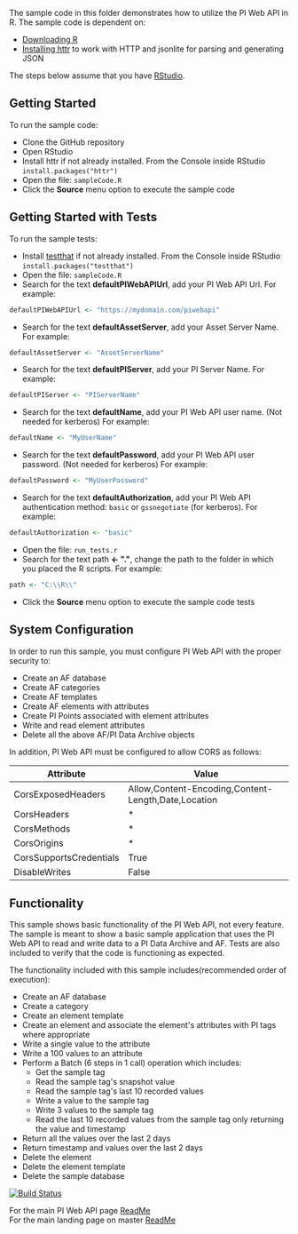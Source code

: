 The sample code in this folder demonstrates how to utilize the PI Web API in R. The sample code is dependent on:
- [Downloading R](https://cran.r-project.org/mirrors.html)
- [Installing httr](https://CRAN.R-project.org/package=httr) to work with HTTP and jsonlite for parsing and generating JSON

The steps below assume that you have [RStudio](https://www.rstudio.com/products/rstudio/download/).

Getting Started
------------

To run the sample code:
- Clone the GitHub repository
- Open RStudio  
- Install httr if not already installed.  From the Console inside RStudio ```install.packages("httr")```
- Open the file: ```sampleCode.R```
- Click the __Source__ menu option to execute the sample code  


Getting Started with Tests
------------

To run the sample tests:
- Install [testthat](https://cran.r-project.org/web/packages/testthat/index.html) if not already installed.  From the Console inside RStudio ```install.packages("testthat")```
- Open the file: ```sampleCode.R```
- Search for the text __defaultPIWebAPIUrl__, add your PI Web API Url.  For example:

```R
defaultPIWebAPIUrl <- "https://mydomain.com/piwebapi"
```

- Search for the text __defaultAssetServer__, add your Asset Server Name.  For example:  

```R
defaultAssetServer <- "AssetServerName"
```

- Search for the text __defaultPIServer__, add your PI Server Name.  For example:  

```R
defaultPIServer <- "PIServerName"
```

- Search for the text __defaultName__, add your PI Web API user name.  (Not needed for kerberos)  For example:  

```R
defaultName <- "MyUserName"
```

- Search for the text __defaultPassword__, add your PI Web API user password. (Not needed for kerberos) For example:  

```R
defaultPassword <- "MyUserPassword"
```

- Search for the text __defaultAuthorization__, add your PI Web API authentication method: ```basic``` or ```gssnegotiate``` (for kerberos).    For example:  

```R
defaultAuthorization <- "basic"
```

- Open the file: ```run_tests.r```
- Search for the text path __<- "."__, change the path to the folder in which you placed the R scripts. For example: 

```R
path <- "C:\\R\\"
```

- Click the __Source__ menu option to execute the sample code tests

System Configuration
----------------------------

In order to run this sample, you must configure PI Web API with the proper security to:
- Create an AF database
- Create AF categories
- Create AF templates
- Create AF elements with attributes
- Create PI Points associated with element attributes
- Write and read element attributes
- Delete all the above AF/PI Data Archive objects  

In addition, PI Web API must be configured to allow CORS as follows:  

|Attribute|Value 
------|------------
CorsExposedHeaders|Allow,Content-Encoding,Content-Length,Date,Location  
CorsHeaders|*  
CorsMethods|*  
CorsOrigins|*  
CorsSupportsCredentials|True  
DisableWrites|False  


Functionality
------------

This sample shows basic functionality of the PI Web API, not every feature. The sample is meant to show a basic sample application that uses the PI Web API to read and write data to a PI Data Archive and AF. Tests are also included to verify that the code is functioning as expected.

The functionality included with this sample includes(recommended order of execution):
- Create an AF database
- Create a category
- Create an element template
- Create an element and associate the element's attributes with PI tags where appropriate
- Write a single value to the attribute
- Write a 100 values to an attribute
- Perform a Batch (6 steps in 1 call) operation which includes:  
  - Get the sample tag  
  - Read the sample tag's snapshot value  
  - Read the sample tag's last 10 recorded values  
  - Write a value to the sample tag  
  - Write 3 values to the sample tag  
  - Read the last 10 recorded values from the sample tag only returning the value and timestamp
- Return all the values over the last 2 days
- Return timestamp and values over the last 2 days  
- Delete the element
- Delete the element template
- Delete the sample database

[![Build Status](https://osisoft.visualstudio.com/NOC/_apis/build/status/PI%20Web%20API%20(R)?branchName=dev)](https://osisoft.visualstudio.com/NOC/_build/latest?definitionId=4615&branchName=dev)

For the main PI Web API page [ReadMe](../)  
For the main landing page on master [ReadMe](https://github.com/osisoft/OSI-Samples)